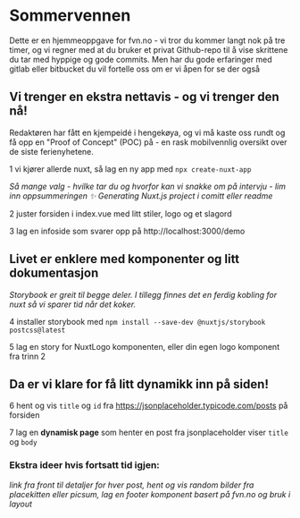 # Sommervennen

Dette er en hjemmeoppgave for fvn.no - vi tror du kommer langt nok på tre timer, og vi regner med at du bruker et privat Github-repo til å vise skrittene du tar med hyppige og gode commits. Men har du gode erfaringer med gitlab eller bitbucket du vil fortelle oss om er vi åpen for se der også

## Vi trenger en ekstra nettavis - og vi trenger den nå!

Redaktøren har fått en kjempeidé i hengekøya, og vi må kaste oss rundt og få opp en "Proof of Concept" (POC) på - en rask mobilvennlig oversikt over de siste ferienyhetene.

1 vi kjører allerde nuxt, så lag en ny app med `npx create-nuxt-app`

_Så mange valg - hvilke tar du og hvorfor kan vi snakke om på intervju - lim inn oppsummeringen ✨  Generating Nuxt.js project i comitt eller readme_


2 juster forsiden i index.vue med litt stiler, logo og et slagord

3 lag en infoside som svarer opp på http://localhost:3000/demo 


## Livet er enklere med komponenter og litt dokumentasjon
_Storybook er greit til begge deler. I tillegg finnes det en ferdig kobling for nuxt så vi sparer tid når det koker._

4 installer storybook med `npm install --save-dev @nuxtjs/storybook postcss@latest`

5 lag en story for NuxtLogo komponenten, eller din egen logo komponent fra trinn 2

## Da er vi klare for få litt dynamikk inn på siden!

6 hent og vis `title` og `id` fra https://jsonplaceholder.typicode.com/posts på forsiden

7 lag en **dynamisk page** som henter en post fra jsonplaceholder viser `title` og `body`

### Ekstra ideer hvis fortsatt tid igjen:
_link fra front til detaljer for hver post, hent og vis random bilder fra placekitten eller picsum, lag en footer komponent basert på fvn.no og bruk i layout_
